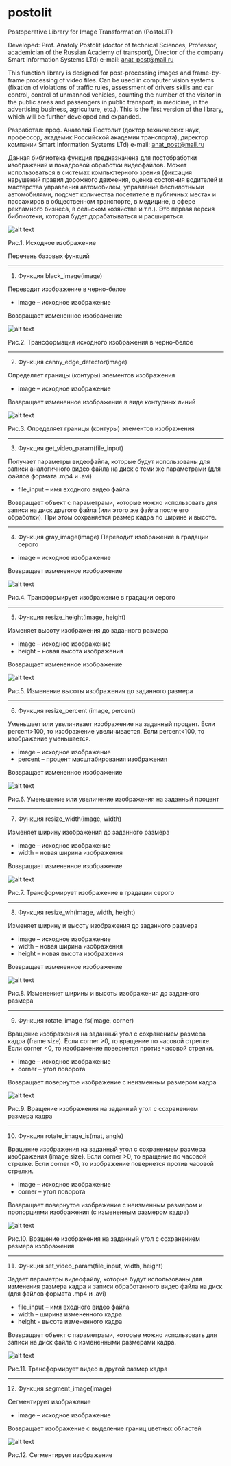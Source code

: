 # postolit
Postoperative Library for Image Transformation (PostoLIT)

Developed: Prof. Anatoly Postolit 
(doctor of technical Sciences, Professor, academician of the Russian Academy of transport),
Director of the company Smart Information Systems LTd)
e-mail: anat_post@mail.ru

This function library is designed for post-processing images and frame-by-frame processing of video files. Can be used in computer vision systems (fixation of violations of traffic rules, assessment of drivers skills and car control, control of unmanned vehicles, counting the number of the visitor in the public areas and passengers in public transport, in medicine, in the advertising business, agriculture, etc.).
This is the first version of the library, which will be further developed and expanded.

Разработал: проф. Анатолий Постолит 
          (доктор технических наук, профессор, академик Российской академии транспорта),
          директор компании Smart Information Systems LTd)
 e-mail: anat_post@mail.ru

Данная библиотека функция предназначена для постобработки изображений и покадровой обработки видеофайлов. Может использоваться в системах компьютерного зрения (фиксация нарушений правил дорожного движения, оценка состояния водителей и мастерства управления автомобилем, управление беспилотными автомобилями, подсчет количества посетителе в публичных местах и пассажиров в общественном транспорте,  в медицине, в сфере рекламного бизнеса, в сельском хозяйстве и т.п.).
Это первая версия библиотеки, которая будет дорабатываться и расширяться.

![alt text](images/Input_im.jpg "Исходное изображение")

Рис.1. Исходное изображение

Перечень базовых функций

----------------------------
1. Функция black_image(image)

Переводит изображение в черно-белое
- image – исходное изображение

Возвращает измененное изображение

![alt text](images/Black_im.jpg "Трансмформация в черно-белое")

Рис.2. Трансформация исходного изображения в черно-белое

------------------------------
2. Функция canny_edge_detector(image)

Определяет границы (контуры) элементов изображения
- image – исходное изображение

Возвращает измененное изображение в виде контурных линий

![alt text](images/Canny_im.jpg "Контуры элементов изображения")

Рис.3. Определяет границы (контуры) элементов изображения

----------------------------
3. Функция get_video_param(file_input)

Получает параметры видеофайла, которые будут использованы для записи  аналогичного видео файла на диск с теми же параметрами (для файлов формата .mp4 и .avi)
- file_input – имя входного видео файла

Возвращает объект с параметрами, которые можно использовать для записи на диск другого файла (или этого же файла после его обработки). При этом сохраняется размер кадра по ширине и высоте.

----------------------------
4. Функция gray_image(image)
Переводит изображение в градации серого
- image – исходное изображение

Возвращает измененное изображение

![alt text](images/Gray_im.jpg "Контуры элементов изображения")

Рис.4. Трансформирует изображение в градации серого

----------------------------
5. Функция resize_height(image, height)

Изменяет высоту изображения до заданного размера
- image – исходное изображение
- height – новая высота изображения

Возвращает измененное изображение

![alt text](images/ResizeH_im.jpg "Контуры элементов изображения")

Рис.5. Изменение высоты изображения до заданного размера


----------------------------
6. Функция resize_percent (image, percent)

Уменьшает или увеличивает изображение на заданный процент. Если percent>100, то изображение увеличивается. Если percent<100, то изображение уменьшается.

- image – исходное изображение
- percent – процент масштабирования изображения

Возвращает измененное изображение

![alt text](images/ResizeP_im.jpg "Контуры элементов изображения")

Рис.6. Уменьшение или увеличение изображения на заданный процент

----------------------------
7. Функция resize_width(image, width)

Изменяет ширину изображения до заданного размера
- image – исходное изображение
- width – новая ширина изображения

Возвращает измененное изображение

![alt text](images/ResizeW_im.jpg "Контуры элементов изображения")

Рис.7. Трансформирует изображение в градации серого

----------------------------
8. Функция resize_wh(image, width, height)

Изменяет ширину и высоту изображения до заданного размера
- image – исходное изображение
- width – новая ширина изображения
- height – новая высота изображения

Возвращает измененное изображение

![alt text](images/ResizeWH_im.jpg "Контуры элементов изображения")

Рис.8. Изменениет ширины и высоты изображения до заданного размера

----------------------------
9. Функция rotate_image_fs(image, corner)

Вращение изображения на заданный угол с сохранением размера кадра (frame size). Если corner >0, то вращение по часовой стрелке. Если corner <0, то изображение повернется против часовой стрелки.

- image – исходное изображение
- corner – угол поворота

Возвращает повернутое изображение с неизменным размером кадра

![alt text](images/RotateFS_im.jpg "Контуры элементов изображения")

Рис.9. Вращение изображения на заданный угол с сохранением размера кадра

----------------------------
10. Функция rotate_image_is(mat, angle)

Вращение изображения на заданный угол с сохранением размера изображения (image size). Если corner >0, то вращение по часовой стрелке. Если corner <0, то изображение повернется против часовой стрелки.

- image – исходное изображение
- corner – угол поворота

Возвращает повернутое изображение с неизменным размером и пропорциями изображения (с измененным размером кадра)

![alt text](images/RotateIS_im.jpg "Вращение изображения с изменением размера кадра")

Рис.10. Вращение изображения на заданный угол с сохранением размера изображения

----------------------------
11. Функция set_video_param(file_input, width, height)

Задает параметры видеофайлу, которые будут использованы для изменения размера кадра и записи  обработанного видео файла на диск (для файлов формата .mp4 и .avi)

- file_input – имя входного видео файла
- width – ширина измененного кадра
- height - высота измененного кадра

Возвращает объект с параметрами, которые можно использовать для записи на диск файла с измененными размерами кадра.

![alt text](images/SetVideo_im.jpg "Изменяет размер кадра")

Рис.11. Трансформирует видео в другой размер кадра

----------------------------
12. Функция segment_image(image)

Сегментирует изображение

- image – исходное изображение

Возвращает изображение с выделение границ цветных областей

![alt text](images/Segment_im.jpg "Сегментирует изображение")

Рис.12. Сегментирует изображение




 
 
